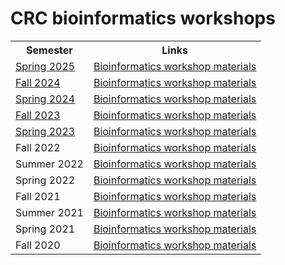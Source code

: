 # CRC bioinformatics workshops

<table>
	<tbody>
		<tr>
			<th>Semester</th>
			<th>Links</th>
		</tr>
		<tr>
			<td><a data-entity-substitution="canonical" data-entity-type="node" data-entity-uuid="91c971c5-f0d7-4fcb-9802-1a3b7de56ff3" href="https://crc.pitt.edu/crc-workshops/bioinformatics-workshops">Spring 2025</a></td>
			<td><a href="https://pitt-my.sharepoint.com/:f:/g/personal/fangping_pitt_edu/Eh31P_dGiZNBn4AFrDVwJPoBMFAdxi0YMKb_HNMonNKoWw" target="_blank">Bioinformatics workshop materials</a></td>
		<tr>
			<td><a data-entity-substitution="canonical" data-entity-type="node" data-entity-uuid="91c971c5-f0d7-4fcb-9802-1a3b7de56ff3" href="https://www.crc.pitt.edu/bioinformatics-workshops-fall-2024">Fall 2024</a></td>
			<td><a href="https://pitt-my.sharepoint.com/:f:/g/personal/fangping_pitt_edu/Etki196BhVxMqF05s0g8lAQB4BsdLsUeXfX1ZycMaMn0WQ" target="_blank">Bioinformatics workshop materials</a></td>
		</tr>
		<tr>
			<td><a data-entity-substitution="canonical" data-entity-type="node" data-entity-uuid="ee50c1c0-6dd2-4687-b5f8-e093d3b2b76d" href="https://www.crc.pitt.edu/bioinformatics-workshops-spring-2024">Spring 2024</a></td>
			<td><a href="https://pitt-my.sharepoint.com/:f:/g/personal/fangping_pitt_edu/Ep7Uug5EaU5EiLDgWHExMmkBL76eatSiY309hR_xD310PQ" target="_blank">Bioinformatics workshop materials</a></td>
		</tr>
		<tr>
			<td><a data-entity-substitution="canonical" data-entity-type="node" data-entity-uuid="8eaf5b1b-119a-4529-ae99-98f7b3d69ad9" href="https://www.crc.pitt.edu/bioinformatics-workshops-fall-2023" target="_blank">Fall 2023</a></td>
			<td><a href="https://pitt-my.sharepoint.com/:f:/g/personal/fangping_pitt_edu/En6ryj74-eJChcQgsWb_PjABC7a5HGyQ7WnLfyakuZxB6g" target="_blank">Bioinformatics workshop materials</a></td>
		</tr>
		<tr>
			<td><a data-entity-substitution="canonical" data-entity-type="node" data-entity-uuid="54af9da3-9dca-418b-aaa2-48d1a787935e" href="https://www.crc.pitt.edu/bioinformatics-workshops-spring-2023" target="_blank">Spring 2023</a></td>
			<td><a href="https://pitt-my.sharepoint.com/:f:/g/personal/fangping_pitt_edu/EiPJnsf4SjRCv3HZDxCMVI4BtPjwGGijolCEF79hAj9RXA" target="_blank">Bioinformatics workshop materials</a></td>
		</tr>
		<tr>
			<td>Fall 2022</td>
			<td><a href="https://pitt-my.sharepoint.com/:f:/g/personal/fangping_pitt_edu/EgnTCoYZqPBDoUCmKMbVBugBszhAk5GjMEXbLV-JmFsbgw" target="_blank">Bioinformatics workshop materials</a></td>
		</tr>
		<tr>
			<td>Summer 2022</td>
			<td><a href="https://pitt-my.sharepoint.com/:f:/g/personal/fangping_pitt_edu/EpZTWCPvIJ9HsztwYSUfOAQBJGRJwl6z2MncYNadD6ADEQ" target="_blank">Bioinformatics workshop materials</a></td>
		</tr>
		<tr>
			<td>Spring 2022</td>
			<td><a href="https://pitt-my.sharepoint.com/:f:/g/personal/fangping_pitt_edu/Ek0aB007z4ZImffcli42FvABiPQOEe3sdE4BhjtUFzRa-A" target="_blank">Bioinformatics workshop materials</a></td>
		</tr>
		<tr>
			<td>Fall 2021</td>
			<td><a href="https://pitt-my.sharepoint.com/:f:/g/personal/fangping_pitt_edu/ElEJ_F6zaZhApFYhmVZcLI8B8AG1NfWvtuXGasMT-FzN8g" target="_blank">Bioinformatics workshop materials</a></td>
		</tr>
		<tr>
			<td>Summer 2021</td>
			<td><a href="https://pitt-my.sharepoint.com/:f:/g/personal/fangping_pitt_edu/Em7Bc5Y3jnJFpfVu1p8imIwBTco8l88LfBk5__bVWiF08Q" target="_blank">Bioinformatics workshop materials</a></td>
		</tr>
		<tr>
			<td>Spring 2021</td>
			<td><a href="https://pitt-my.sharepoint.com/:f:/g/personal/fangping_pitt_edu/EsQkMyCjVGNIiWCthe4WHfgBv47oYZNmQY2Ihsq0Q3vkuw" target="_blank">Bioinformatics workshop materials</a></td>
		</tr>
		<tr>
			<td>Fall 2020</td>
			<td><a href="https://pitt-my.sharepoint.com/:f:/g/personal/fangping_pitt_edu/Ejl-pErcKvtMm7sELV5FyaIB37gXH2n-3s7Vs4J1Of31NA" target="_blank">Bioinformatics workshop materials</a></td>
		</tr>
	</tbody>
</table>

